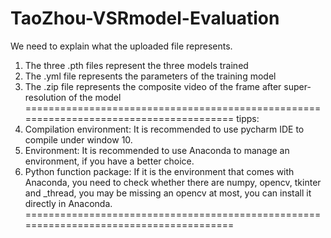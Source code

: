 # TaoZhou-VSRmodel-Evaluation
We need to explain what the uploaded file represents.
1. The three .pth files represent the three models trained
2. The .yml file represents the parameters of the training model
3. The .zip file represents the composite video of the frame after super-resolution of the model
=======================================================================================
tipps:
1. Compilation environment: It is recommended to use pycharm IDE to compile under window 10.
2. Environment: It is recommended to use Anaconda to manage an environment, if you have a better choice.
3. Python function package: If it is the environment that comes with Anaconda, you need to check whether there are  numpy, opencv, tkinter and _thread, you may be missing an opencv at most, you can install it directly in Anaconda.
=======================================================================================
